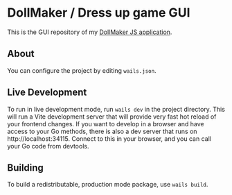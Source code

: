 # DollMaker / Dress up game GUI

This is the GUI repository of my [DollMaker JS application](https://github.com/wolfderechter/DollMaker).


## About

You can configure the project by editing `wails.json`.


## Live Development

To run in live development mode, run `wails dev` in the project directory. This will run a Vite development
server that will provide very fast hot reload of your frontend changes. If you want to develop in a browser
and have access to your Go methods, there is also a dev server that runs on http://localhost:34115. Connect
to this in your browser, and you can call your Go code from devtools.


## Building

To build a redistributable, production mode package, use `wails build`.
